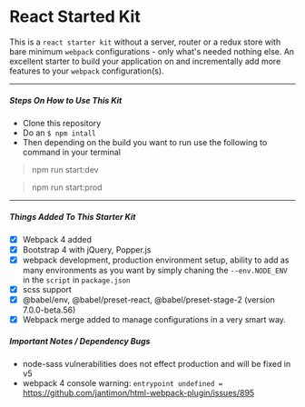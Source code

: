 # React Started Kit

This is a `react starter kit` without a server, router or a redux store with bare minimum `webpack` configurations - only what's needed nothing else. An excellent starter to build your application on and incrementally add more features to your `webpack` configuration(s).

***

##### Steps On How to Use This Kit
* Clone this repository
* Do an `$ npm intall`
* Then depending on the build you want to run use the following to command in your terminal

> npm run start:dev

> npm run start:prod

***

##### Things Added To This Starter Kit
- [x] Webpack 4 added
- [x] Bootstrap 4 with jQuery, Popper.js
- [x] webpack development, production environment setup, ability to add as many environments as you want by simply chaning the ```--env.NODE_ENV``` in the `script` in `package.json`
- [x] scss support
- [x] @babel/env, @babel/preset-react, @babel/preset-stage-2 (version 7.0.0-beta.56)
- [x] Webpack merge added to manage configurations in a very smart way.

##### Important Notes / Dependency Bugs
- node-sass vulnerabilities does not effect production and will be fixed in v5
- webpack 4 console warning: `entrypoint undefined =` https://github.com/jantimon/html-webpack-plugin/issues/895
